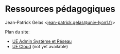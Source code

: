 # Ressources pédagogiques

Jean-Patrick Gelas  <[jean-patrick.gelas@univ-lyon1.fr](mailto:jean-patrick.gelas@univ-lyon1.fr)>

Plan du site:

  - [UE Admin Système et Réseau](UE_AdminSysResx_CCI)
  - [UE Cloud](UE_Cloud_CCI) (not yet available)

